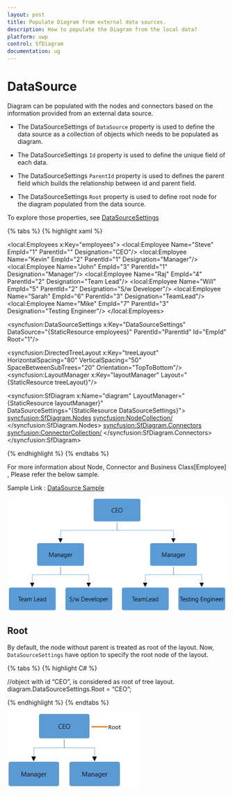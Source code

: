 ```yaml
---
layout: post
title: Populate Diagram from external data sources.
description: How to populate the Diagram from the local data?
platform: uwp
control: SfDiagram
documentation: ug
---
```


# DataSource

Diagram can be populated with the nodes and connectors based on the information provided from an external data source.

* The DataSourceSettings of `DataSource` property is used to define the data source as a collection of objects which needs to be populated as diagram.

* The DataSourceSettings `Id` property is used to define the unique field of each data.

* The DataSourceSettings `ParentId` property is used to defines the parent field which builds the relationship between id and parent field.

* The DataSourceSettings `Root` property is used to define root node for the diagram populated from the data source.

To explore those properties, see [DataSourceSettings](https://help.syncfusion.com/cr/uwp/Syncfusion.SfDiagram.UWP~Syncfusion.UI.Xaml.Diagram.DataSourceSettings_members.html)

{% tabs %}
{% highlight xaml %}

<!-- Initializes the employee collection-->
<local:Employees x:Key="employees">
    <local:Employee Name="Steve" EmpId="1" ParentId="" Designation="CEO"/>
    <local:Employee Name="Kevin" EmpId="2" ParentId="1" Designation="Manager"/>
    <local:Employee Name="John" EmpId="3" ParentId="1" Designation="Manager"/>
    <local:Employee Name="Raj" EmpId="4" ParentId="2" Designation="Team Lead"/>
    <local:Employee Name="Will" EmpId="5" ParentId="2" Designation="S/w Developer"/>
    <local:Employee Name="Sarah" EmpId="6" ParentId="3" Designation="TeamLead"/>
    <local:Employee Name="Mike" EmpId="7" ParentId="3" Designation="Testing Engineer"/>
</local:Employees>

<!--Initializes the DataSourceSettings -->
<syncfusion:DataSourceSettings x:Key="DataSourceSettings" DataSource="{StaticResource employees}"
                               ParentId="ParentId" Id="EmpId" Root="1"/>
               
<!--Initializes the Layout-->                
<syncfusion:DirectedTreeLayout x:Key="treeLayout" HorizontalSpacing="80" VerticalSpacing="50" 
                               SpaceBetweenSubTrees="20" Orientation="TopToBottom"/>
<syncfusion:LayoutManager x:Key="layoutManager" Layout="{StaticResource treeLayout}"/>                               
         
<!--Initializes the SfDiagram-->          
<syncfusion:SfDiagram x:Name="diagram" LayoutManager="{StaticResource layoutManager}"                           
                      DataSourceSettings="{StaticResource DataSourceSettings}">
    <!--Initializes the NodeCollection-->                  
    <syncfusion:SfDiagram.Nodes>
        <syncfusion:NodeCollection/>
    </syncfusion:SfDiagram.Nodes>
    <!--Initializes the ConnectorCollection-->
    <syncfusion:SfDiagram.Connectors>
        <syncfusion:ConnectorCollection/>
    </syncfusion:SfDiagram.Connectors>
</syncfusion:SfDiagram>

{% endhighlight %}
{% endtabs %}

For more information about Node, Connector and Business Class[Employee] , Please refer the below sample.

Sample Link : [DataSource Sample](http://www.syncfusion.com/downloads/support/directtrac/215122/ze/Data_Source_Settings653993591)

![](DataSource_images/DataSource_img1.png)

## Root

By default, the node without parent is treated as root of the layout. Now, `DataSourceSettings` have option to specify the root node of the layout.

{% tabs %}
{% highlight C# %}

//object with id “CEO”, is considered as root of tree layout.
diagram.DataSourceSettings.Root = “CEO”;

{% endhighlight %}
{% endtabs %}

![](DataSource_images/DataSource_img2.jpeg)
